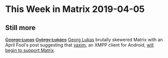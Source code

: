 # This Week in Matrix 2019-04-05

## Still more

<del>[George Lucas]</del> <del>[György Lukács]</del> [Georg Lukas] brutally skewered Matrix with an April Fool's post suggesting that [yaxim], an XMPP client for Android, [will begin to support Matrix](https://yaxim.org/blog/2019/04/01/yaxim-enters-the-matrix/).

[György Lukács]: https://en.wikipedia.org/wiki/Gy%C3%B6rgy_Luk%C3%A1cs
[George Lucas]: https://images.newrepublic.com/3ee5ecc7b7ba7fa0cd0f6920ede0db5ea121401e.png
[Georg Lukas]: https://op-co.de/
[yaxim]: https://yaxim.org